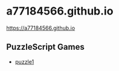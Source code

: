 # a77184566.github.io

<https://a77184566.github.io>

## PuzzleScript Games

<!-- [puzzle0](puzzle0/puzzle0.html) -->
* [puzzle1](puzzle1/puzzle1.html)
